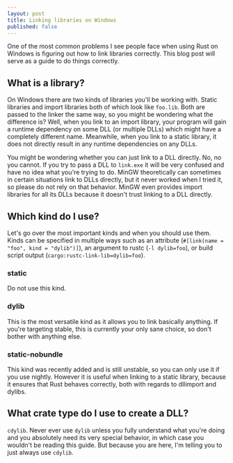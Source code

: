 ```yaml
---
layout: post
title: Linking libraries on Windows
published: false
---
```


One of the most common problems I see people face when using Rust on Windows is figuring out how to link libraries correctly. This blog post will serve as a guide to do things correctly.

## What is a library?

On Windows there are two kinds of libraries you'll be working with. Static libraries and import libraries both of which look like `foo.lib`. Both are passed to the linker the same way, so you might be wondering what the difference is? Well, when you link to an import library, your program will gain a runtime dependency on some DLL (or multiple DLLs) which might have a completely different name. Meanwhile, when you link to a static library, it does not directly result in any runtime dependencies on any DLLs.

You might be wondering whether you can just link to a DLL directly. No, no you cannot. If you try to pass a DLL to `link.exe` it will be very confused and have no idea what you're trying to do. MinGW theoretically can sometimes in certain situations link to DLLs directly, but it never worked when I tried it, so please do not rely on that behavior. MinGW even provides import libraries for all its DLLs because it doesn't trust linking to a DLL directly.

## Which kind do I use?

Let's go over the most important kinds and when you should use them. Kinds can be specified in multiple ways such as an attribute (`#[link(name = "foo", kind = "dylib")]`), an argument to rustc (`-l dylib=foo`), or build script output (`cargo:rustc-link-lib=dylib=foo`).

### static

Do not use this kind.

### dylib

This is the most versatile kind as it allows you to link basically anything. If you're targeting stable, this is currently your only sane choice, so don't bother with anything else.

### static-nobundle

This kind was recently added and is still unstable, so you can only use it if you use nightly. However it is useful when linking to a static library, because it ensures that Rust behaves correctly, both with regards to dllimport and dylibs.

## What crate type do I use to create a DLL?

`cdylib`. Never ever use `dylib` unless you fully understand what you're doing and you absolutely need its very special behavior, in which case you wouldn't be reading this guide. But because you are here, I'm telling you to just always use `cdylib`.

